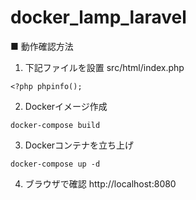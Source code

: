 # docker_lamp_laravel

■ 動作確認方法
1. 下記ファイルを設置
src/html/index.php
```
<?php phpinfo();
```

2. Dockerイメージ作成
```
docker-compose build
```

3. Dockerコンテナを立ち上げ
```
docker-compose up -d
```

4. ブラウザで確認
http://localhost:8080
